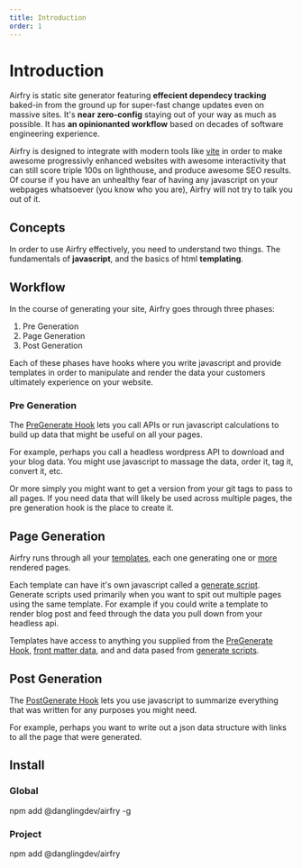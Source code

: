 ```yaml
---
title: Introduction
order: 1
---
```


# Introduction

Airfry is static site generator featuring **effecient dependecy tracking** baked-in from the ground up for super-fast change updates even on massive sites. It's **near zero-config** staying out of your way as much as possible. It has **an opinionanted workflow** based on decades of software engineering experience.

Airfry is designed to integrate with modern tools like [vite](/docs/integration/vite) in order to make awesome progressivly enhanced websites with awesome interactivity that can still score triple 100s on lighthouse, and produce awesome SEO results. Of course if you have an unhealthy fear of having any javascript on your webpages whatsoever (you know who you are), Airfry will not try to talk you out of it.

## Concepts

In order to use Airfry effectively, you need to understand two things. The fundamentals of **javascript**, and the basics of html **templating**.

## Workflow

In the course of generating your site, Airfry goes through three phases:

1. Pre Generation
2. Page Generation
3. Post Generation

Each of these phases have hooks where you write javascript and provide templates in order to manipulate and render the data your customers ultimately experience on your website.

### Pre Generation

The [PreGenerate Hook](/docs/templates/preGenerate/) lets you call APIs or run javascript calculations to build up data that might be useful on all your pages.

For example, perhaps you call a headless wordpress API to download and your blog data. You
might use javascript to massage the data, order it, tag it, convert it, etc.

Or more simply you might want to get a version from your git tags to pass to all pages. If you need data that will likely be used across multiple pages, the pre generation hook is the place to create it.

## Page Generation

Airfry runs through all your [templates](/docs/templates/templates/), each one generating one or [more](/docs/templates/pagesFromData/) rendered pages.

Each template can have it's own javascript called a [generate script](/docs/templates/generateScript/). Generate scripts used primarily when you want to spit out multiple pages using the same template. For example if you could write a template to render blog post and feed through the data you pull down from your headless api.

Templates have access to anything you supplied from the [PreGenerate Hook](/docs/templates/preGenerate/), [front matter data](/docs/templates/frontmatter/), and and data pased from [generate scripts](/docs/templates/generateScript/).

## Post Generation

The [PostGenerate Hook](/docs/templates/postGenerate/) lets you use javascript to summarize everything that was written for any purposes you might need.

For example, perhaps you want to write out a json data structure with links to all the page that were generated.

## Install

### Global

npm add @danglingdev/airfry -g

### Project

npm add @danglingdev/airfry
